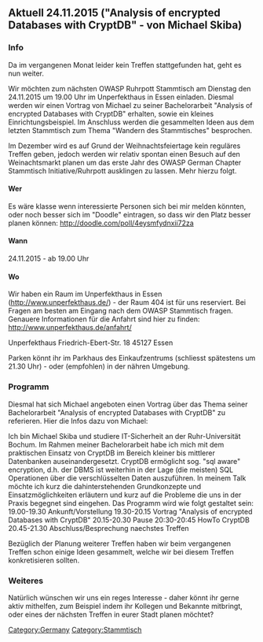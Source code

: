 ## Aktuell 24.11.2015 ("Analysis of encrypted Databases with CryptDB" - von Michael Skiba)

### **Info**

Da im vergangenen Monat leider kein Treffen stattgefunden hat, geht es
nun weiter.

Wir möchten zum nächsten OWASP Ruhrpott Stammtisch am Dienstag den
24.11.2015 um 19.00 Uhr im Unperfekthaus in Essen einladen. Diesmal
werden wir einen Vortrag von Michael zu seiner Bachelorarbeit "Analysis
of encrypted Databases with CryptDB" erhalten, sowie ein kleines
Einrichtungsbeispiel.
Im Anschluss werden die gesammelten Ideen aus dem letzten Stammtisch zum
Thema "Wandern des Stammtisches" besprochen.


Im Dezember wird es auf Grund der Weihnachtsfeiertage kein reguläres
Treffen geben, jedoch werden wir relativ spontan einen Besuch auf den
Weinachtsmarkt planen um das erste Jahr des OWASP German Chapter
Stammtisch Initiative/Ruhrpott ausklingen zu lassen. Mehr hierzu folgt.

#### **Wer**

Es wäre klasse wenn interessierte Personen sich bei mir melden könnten,
oder noch besser sich im "Doodle" eintragen, so dass wir den Platz
besser planen können: <http://doodle.com/poll/4eysmfydnxii72za>

#### **Wann**

24.11.2015 - ab 19.00 Uhr

#### **Wo**

Wir haben ein Raum im Unperfekthaus in Essen
(http://www.unperfekthaus.de/) - der Raum 404 ist für uns reserviert.
Bei Fragen am besten am Eingang nach dem OWASP Stammtisch fragen.
Genauere Informationen für die Anfahrt sind hier zu finden:
<http://www.unperfekthaus.de/anfahrt/>

Unperfekthaus
Friedrich-Ebert-Str. 18
45127 Essen

Parken könnt ihr im Parkhaus des Einkaufzentrums (schliesst spätestens
um 21.30 Uhr) - oder (empfohlen) in der nähren Umgebung.

### **Programm**

Diesmal hat sich Michael angeboten einen Vortrag über das Thema seiner
Bachelorarbeit "Analysis of encrypted Databases with CryptDB" zu
referieren. Hier die Infos dazu von Michael:

Ich bin Michael Skiba und studiere IT-Sicherheit an der Ruhr-Universität
Bochum. Im Rahmen meiner Bachelorarbeit habe ich mich mit dem
praktischen Einsatz von CryptDB im Bereich kleiner bis mittlerer
Datenbanken auseinandergesetzt. CryptDB ermöglicht sog. "sql aware"
encryption, d.h. der DBMS ist weiterhin in der Lage (die meisten) SQL
Operationen über die verschlüsselten Daten auszuführen. In meinem Talk
möchte ich kurz die dahinterstehenden Grundkonzepte und
Einsatzmöglichkeiten erläutern und kurz auf die Probleme die uns in der
Praxis begegnet sind eingehen.
Das Programm wird wie folgt gestaltet sein:
19.00-19.30 Ankunft/Vorstellung
19.30-20.15 Vortrag "Analysis of encrypted Databases with CryptDB"
20.15-20.30 Pause
20:30-20:45 HowTo CryptDB
20.45-21.30 Abschluss/Besprechung naechstes Treffen

Bezüglich der Planung weiterer Treffen haben wir beim vergangenen
Treffen schon einige Ideen gesammelt, welche wir bei diesem Treffen
konkretisieren sollten.

### **Weiteres**

Natürlich wünschen wir uns ein reges Interesse - daher könnt ihr gerne
aktiv mithelfen, zum Beispiel indem ihr Kollegen und Bekannte mitbringt,
oder eines der nächsten Treffen in eurer Stadt planen möchtet?


[Category:Germany](Category:Germany "wikilink")
[Category:Stammtisch](Category:Stammtisch "wikilink")